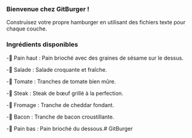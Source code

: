 ### Bienvenue chez GitBurger ! ###

Construisez votre propre hamburger en utilisant des fichiers texte pour chaque couche.


### Ingrédients disponibles ###

-🥯 Pain haut : Pain brioché avec des graines de sésame sur le dessus.

-🥬 Salade : Salade croquante et fraîche.

-🍅 Tomate : Tranches de tomate bien mûre.

-🥩 Steak : Steak de bœuf grillé à la perfection.

-🧀 Fromage : Tranche de cheddar fondant.

-🥓 Bacon : Tranche de bacon croustillante.

-🍞 Pain bas : Pain brioché du dessous.# GitBurger
